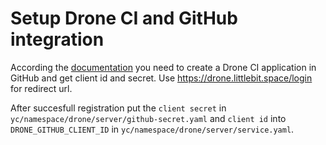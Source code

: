 # Setup Drone CI and GitHub integration

According the [documentation](https://docs.drone.io/server/provider/github) you need to create a Drone CI application in GitHub and get client id and secret. Use https://drone.littlebit.space/login for redirect url.

After succesfull registration put the `client secret` in `yc/namespace/drone/server/github-secret.yaml` and `client id` into `DRONE_GITHUB_CLIENT_ID` in `yc/namespace/drone/server/service.yaml`.
